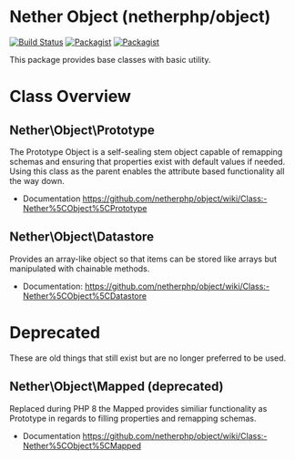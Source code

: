 # **Nether Object (netherphp/object)**

[![Build Status](https://travis-ci.org/netherphp/object.svg?branch=master)](https://travis-ci.org/netherphp/object)  [![Packagist](https://img.shields.io/packagist/v/netherphp/object.svg)](https://packagist.org/packages/netherphp/object) [![Packagist](https://img.shields.io/packagist/dt/netherphp/object.svg)](https://packagist.org/packages/netherphp/object)

This package provides base classes with basic utility.



# **Class Overview**

## Nether\Object\Prototype

The Prototype Object is a self-sealing stem object capable of remapping schemas
and ensuring that properties exist with default values if needed. Using this
class as the parent enables the attribute based functionality all the way down.

* Documentation
  https://github.com/netherphp/object/wiki/Class:-Nether%5CObject%5CPrototype



## Nether\Object\Datastore

Provides an array-like object so that items can be stored like arrays but
manipulated with chainable methods.

* Documentation:
  https://github.com/netherphp/object/wiki/Class:-Nether%5CObject%5CDatastore



# **Deprecated**

These are old things that still exist but are no longer preferred to be used.


## Nether\Object\Mapped (deprecated)

Replaced during PHP 8 the Mapped provides similiar functionality as Prototype
in regards to filling properties and remapping schemas.

* Documentation
  https://github.com/netherphp/object/wiki/Class:-Nether%5CObject%5CMapped
